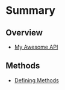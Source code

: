 # Summary

## Overview

* [My Awesome API](/README.md)

## Methods

* [Defining Methods](methods.md)



